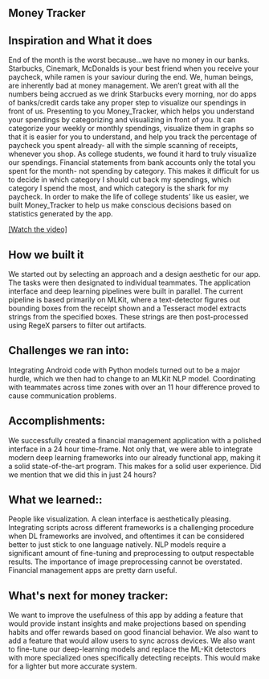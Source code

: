 ## Money Tracker
## Inspiration and What it does
End of the month is the worst because...we have no money in our banks. Starbucks, Cinemark, McDonalds is your best friend when you receive your paycheck, while ramen is your saviour during the end. We, human beings, are inherently bad at money management. We aren’t great with all the numbers being accrued as we drink Starbucks every morning, nor do apps of banks/credit cards take any proper step to visualize our spendings in front of us. Presenting to you Money_Tracker, which helps you understand your spendings by categorizing and visualizing in front of you. It can categorize your weekly or monthly spendings, visualize them in graphs so that it is easier for you to understand, and help you track the percentage of paycheck you spent already- all with the simple scanning of receipts, whenever you shop. As college students, we found it hard to truly visualize our spendings. Financial statements from bank accounts only the total you spent for the month- not spending by category. This makes it difficult for us to decide in which category I should cut back my spendings, which category I spend the most, and which category is the shark for my paycheck. In order to make the life of college students’ like us easier, we built Money_Tracker to help us make conscious decisions based on statistics generated by the app.

[[Watch the video]](https://www.youtube.com/watch?v=nnBUb6K-xg4&ab_channel=AfeyaJahin)

## How we built it
We started out by selecting an approach and a design aesthetic for our app. The tasks were then designated to individual teammates. The application interface and deep learning pipelines were built in parallel. The current pipeline is based primarily on MLKit, where a text-detector figures out bounding boxes from the receipt shown and a Tesseract model extracts strings from the specified boxes. These strings are then post-processed using RegeX parsers to filter out artifacts.

## Challenges we ran into:
Integrating Android code with Python models turned out to be a major hurdle, which we then had to change to an MLKit NLP model. Coordinating with teammates across time zones with over an 11 hour difference proved to cause communication problems.

## Accomplishments:
We successfully created a financial management application with a polished interface in a 24 hour time-frame. Not only that, we were able to integrate modern deep learning frameworks into our already functional app, making it a solid state-of-the-art program. This makes for a solid user experience. Did we mention that we did this in just 24 hours?

## What we learned::
People like visualization. A clean interface is aesthetically pleasing. Integrating scripts across different frameworks is a challenging procedure when DL frameworks are involved, and oftentimes it can be considered better to just stick to one language natively. NLP models require a significant amount of fine-tuning and preprocessing to output respectable results. The importance of image preprocessing cannot be overstated. Financial management apps are pretty darn useful.

## What's next for money tracker:
We want to improve the usefulness of this app by adding a feature that would provide instant insights and make projections based on spending habits and offer rewards based on good financial behavior. We also want to add a feature that would allow users to sync across devices. We also want to fine-tune our deep-learning models and replace the ML-Kit detectors with more specialized ones specifically detecting receipts. This would make for a lighter but more accurate system.
